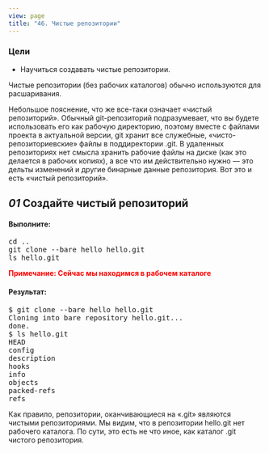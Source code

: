 ```yaml
---
view: page
title: "46. Чистые репозитории"
---
```


<h3>Цели</h3>

<ul><li>Научиться создавать чистые репозитории.</li></ul>

<p>Чистые репозитории (без рабочих каталогов) обычно используются для расшаривания.</p>

Небольшое пояснение, что же все-таки означает «чистый репозиторий». Обычный git-репозиторий подразумевает, что вы будете использовать его как рабочую директорию, поэтому вместе с файлами проекта в актуальной версии, git хранит все служебные, «чисто-репозиториевские» файлы в поддиректории .git. В удаленных репозиториях нет смысла хранить рабочие файлы на диске (как это делается в рабочих копиях), а все что им действительно нужно — это дельты изменений и другие бинарные данные репозитория. Вот это и есть «чистый репозиторий».

<h2><em>01</em> Создайте чистый репозиторий</h2>

<h4 class="h4-pre">Выполните:</h4>

<pre class="instructions">cd ..
git clone --bare hello hello.git
ls hello.git</pre>

<p style="color:red;"><strong><span class="caps">Примечание</span>: Сейчас мы находимся в рабочем каталоге</strong></p>

<h4 class="h4-pre">Результат:</h4>

<pre class="sample">$ git clone --bare hello hello.git
Cloning into bare repository hello.git...
done.
$ ls hello.git
HEAD
config
description
hooks
info
objects
packed-refs
refs</pre>

<p>Как правило, репозитории, оканчивающиеся на «.git» являются чистыми репозиториями. Мы видим, что в репозитории hello.git нет рабочего каталога. По сути, это есть не что иное, как каталог .git чистого репозитория.</p>
